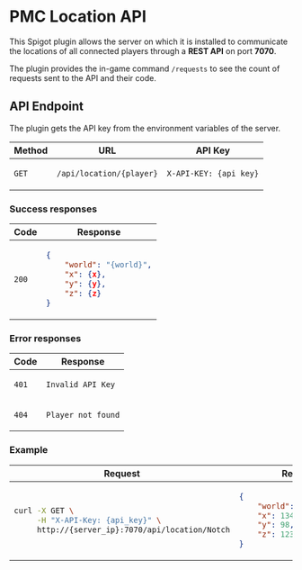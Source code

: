 # PMC Location API

This Spigot plugin allows the server on which it is installed to communicate
the locations of all connected players through a **REST API** on port **7070**.

The plugin provides the in-game command `/requests` to see the count of requests 
sent to the API and their code.

## API Endpoint

The plugin gets the API key from the environment variables of the server.

<table>
<thead>
<tr>
<th>Method</th>
<th>URL</th>
<th>API Key</th>
</tr>
</thead>
<tbody>
<tr>
<td>

`GET`

</td>
<td>

```bash
/api/location/{player}
```

</td>
<td>

```http request
X-API-KEY: {api_key}
```

</td>
</tr>
</tbody>
</table>

### Success responses

<table>
<thead>
<tr>
<th>Code</th>
<th>Response</th>
</tr>
</thead>
<tbody>
<tr>
<td>

`200`

</td>
<td>

```json
{
    "world": "{world}",
    "x": {x},
    "y": {y},
    "z": {z}
}
```

</td>
</tr>
</tbody>
</table>

### Error responses

<table>
<thead>
<tr>
<th>Code</th>
<th>Response</th>
</tr>
</thead>
<tbody>
<tr>
<td>

`401`

</td>
<td>

`Invalid API Key`

</td>
</tr>
<tr>
<td>

`404`

</td>
<td>

`Player not found`

</td>
</tr>
</tbody>
</table>

### Example

<table>
<thead>
<tr>
<th>Request</th>
<th>Response</th>
</tr>
</thead>
<tbody>
<tr>
<td>

```bash
curl -X GET \
     -H "X-API-Key: {api_key}" \
     http://{server_ip}:7070/api/location/Notch
```

</td>
<td>

```json
{
    "world": "world_nether",
    "x": 134,
    "y": 98,
    "z": 123
}
```

</td>
</tr>
</tbody>
</table>



